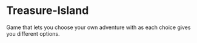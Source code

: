 # Treasure-Island

Game that lets you choose your own adventure with as each choice gives you different options.

